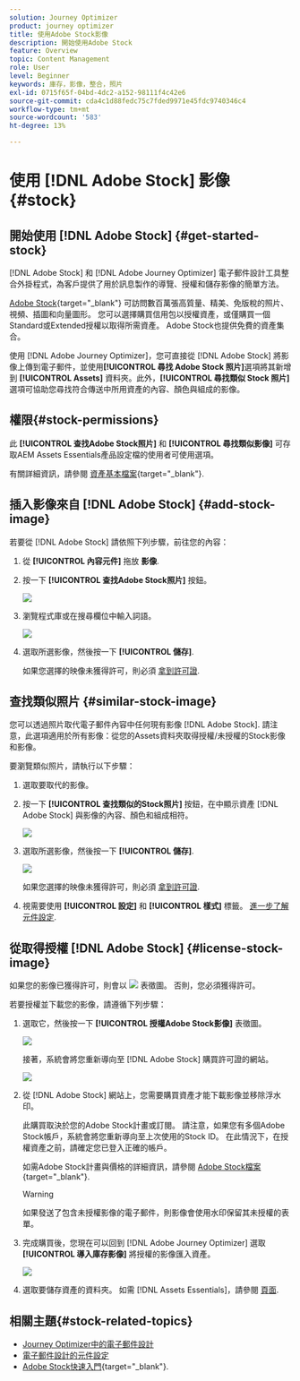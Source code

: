 ```yaml
---
solution: Journey Optimizer
product: journey optimizer
title: 使用Adobe Stock影像
description: 開始使用Adobe Stock
feature: Overview
topic: Content Management
role: User
level: Beginner
keywords: 庫存，影像，整合，照片
exl-id: 0715f65f-04bd-4dc2-a152-98111f4c42e6
source-git-commit: cda4c1d88fedc75c7fded9971e45fdc9740346c4
workflow-type: tm+mt
source-wordcount: '583'
ht-degree: 13%

---
```


# 使用 [!DNL Adobe Stock] 影像 {#stock}

## 開始使用 [!DNL Adobe Stock] {#get-started-stock}

[!DNL Adobe Stock] 和 [!DNL Adobe Journey Optimizer] 電子郵件設計工具整合外掛程式，為客戶提供了用於訊息製作的導覽、授權和儲存影像的簡單方法。

[Adobe Stock](https://helpx.adobe.com/stock/get-started.html){target="_blank"} 可訪問數百萬張高質量、精美、免版稅的照片、視頻、插圖和向量圖形。 您可以選擇購買信用包以授權資產，或僅購買一個Standard或Extended授權以取得所需資產。 Adobe Stock也提供免費的資產集合。

使用 [!DNL Adobe Journey Optimizer]，您可直接從 [!DNL Adobe Stock] 將影像上傳到電子郵件，並使用&#x200B;**[!UICONTROL 尋找 Adobe Stock 照片]**&#x200B;選項將其新增到 **[!UICONTROL Assets]** 資料夾。此外，**[!UICONTROL 尋找類似 Stock 照片]**&#x200B;選項可協助您尋找符合傳送中所用資產的內容、顏色與組成的影像。

## 權限{#stock-permissions}

此 **[!UICONTROL 查找Adobe Stock照片]** 和 **[!UICONTROL 尋找類似影像]** 可存取AEM Assets Essentials產品設定檔的使用者可使用選項。

有關詳細資訊，請參閱 [資產基本檔案](https://experienceleague.adobe.com/docs/experience-manager-assets-essentials/help/get-started-admins/deploy-administer.html#add-users-to-essentials){target="_blank"}.

## 插入影像來自 [!DNL Adobe Stock] {#add-stock-image}

若要從 [!DNL Adobe Stock] 請依照下列步驟，前往您的內容：

1. 從 **[!UICONTROL 內容元件]** 拖放 **影像**.

1. 按一下 **[!UICONTROL 查找Adobe Stock照片]** 按鈕。

   ![](assets/stock-find-photos.png)

1. 瀏覽程式庫或在搜尋欄位中輸入詞語。

   ![](assets/stock-select-from-lib.png)

1. 選取所選影像，然後按一下 **[!UICONTROL 儲存]**.

   如果您選擇的映像未獲得許可，則必須 [拿到許可證](#license-stock-image).

## 查找類似照片 {#similar-stock-image}

您可以透過照片取代電子郵件內容中任何現有影像 [!DNL Adobe Stock]. 請注意，此選項適用於所有影像：從您的Assets資料夾取得授權/未授權的Stock影像和影像。

要瀏覽類似照片，請執行以下步驟：

1. 選取要取代的影像。
1. 按一下 **[!UICONTROL 查找類似的Stock照片]** 按鈕，在中顯示資產 [!DNL Adobe Stock] 與影像的內容、顏色和組成相符。

   ![](assets/stock-similar.png)

1. 選取所選影像，然後按一下 **[!UICONTROL 儲存]**.

   ![](assets/stock-similar-results.png)

   如果您選擇的映像未獲得許可，則必須 [拿到許可證](#license-stock-image).

1. 視需要使用 **[!UICONTROL 設定]** 和 **[!UICONTROL 樣式]** 標籤。 [進一步了解元件設定](content-components.md).

## 從取得授權 [!DNL Adobe Stock] {#license-stock-image}

如果您的影像已獲得許可，則會以 ![](assets/stock_10.png) 表徵圖。 否則，您必須獲得許可。

若要授權並下載您的影像，請遵循下列步驟：

1. 選取它，然後按一下 **[!UICONTROL 授權Adobe Stock影像]** 表徵圖。

   ![](assets/stock-license-icon.png)

   接著，系統會將您重新導向至 [!DNL Adobe Stock] 購買許可證的網站。

   ![](assets/stock-license-photo.png)

1. 從 [!DNL Adobe Stock] 網站上，您需要購買資產才能下載影像並移除浮水印。

   此購買取決於您的Adobe Stock計畫或訂閱。 請注意，如果您有多個Adobe Stock帳戶，系統會將您重新導向至上次使用的Stock ID。 在此情況下，在授權資產之前，請確定您已登入正確的帳戶。

   如需Adobe Stock計畫與價格的詳細資訊，請參閱 [Adobe Stock檔案](https://stock.adobe.com/plans){target="_blank"}.

   >[!WARNING]
   > 如果發送了包含未授權影像的電子郵件，則影像會使用水印保留其未授權的表單。

1. 完成購買後，您現在可以回到 [!DNL Adobe Journey Optimizer] 選取 **[!UICONTROL 導入庫存影像]** 將授權的影像匯入資產。

   ![](assets/stock_6.png)

1. 選取要儲存資產的資料夾。 如需 [!DNL Assets Essentials]，請參閱 [頁面](assets-essentials.md#get-started-assets-essentials).

## 相關主題{#stock-related-topics}

* [Journey Optimizer中的電子郵件設計](get-started-email-design.md)
* [電子郵件設計的元件設定](content-components.md)
* [Adobe Stock快速入門](https://helpx.adobe.com/stock/get-started.html){target="_blank"}.

